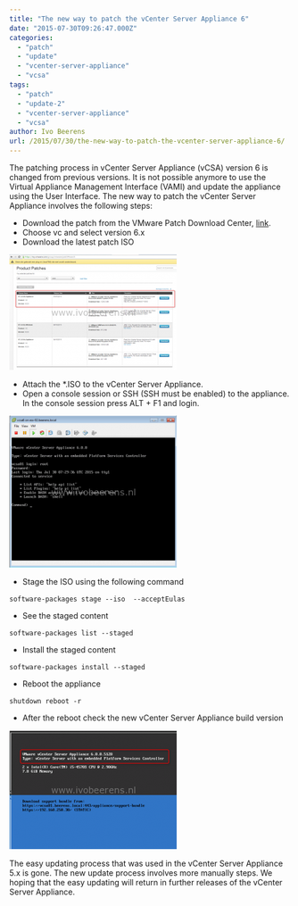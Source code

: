 ```yaml
---
title: "The new way to patch the vCenter Server Appliance 6"
date: "2015-07-30T09:26:47.000Z"
categories: 
  - "patch"
  - "update"
  - "vcenter-server-appliance"
  - "vcsa"
tags: 
  - "patch"
  - "update-2"
  - "vcenter-server-appliance"
  - "vcsa"
author: Ivo Beerens
url: /2015/07/30/the-new-way-to-patch-the-vcenter-server-appliance-6/
---
```


The patching process in vCenter Server Appliance (vCSA) version 6 is changed from previous versions. It is not possible anymore to use the Virtual Appliance Management Interface (VAMI) and update the appliance using the User Interface. The new way to patch the vCenter Server Appliance involves the following steps:
- Download the patch from the VMware Patch Download Center, [link](https://my.VMware.com/group/VMware/patch).
- Choose vc and select version 6.x
- Download the latest patch ISO

[![1_patch](images/1_patch-300x207.png)](images/1_patch.png)

- Attach the \*.ISO to the vCenter Server Appliance.
- Open a console session or SSH (SSH must be enabled) to the appliance. In the console session press ALT + F1 and login.

[![vcsa](images/vcsa-300x272.png)](images/vcsa.png)

- Stage the ISO using the following command

```
software-packages stage --iso  --acceptEulas
```

- See the staged content

```
software-packages list --staged
```

- Install the staged content

```
software-packages install --staged
```

- Reboot the appliance

```
shutdown reboot -r
```

- After the reboot check the new vCenter Server Appliance build version

[![vcsa version](images/vcsa-version-300x213.png)](images/vcsa-version.png)

The easy updating process that was used in the vCenter Server Appliance 5.x is gone. The new update process involves more manually steps. We hoping that the easy updating will return in further releases of the vCenter Server Appliance.